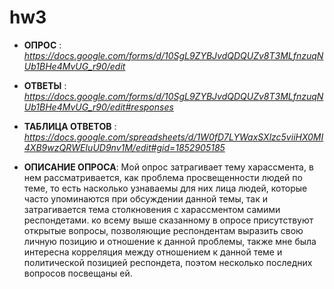 # hw3
- **ОПРОС** : *https://docs.google.com/forms/d/10SgL9ZYBJvdQDQUZv8T3MLfnzuqNUb1BHe4MvUG_r90/edit*

- **ОТВЕТЫ** : *https://docs.google.com/forms/d/10SgL9ZYBJvdQDQUZv8T3MLfnzuqNUb1BHe4MvUG_r90/edit#responses*

- **ТАБЛИЦА ОТВЕТОВ** : *https://docs.google.com/spreadsheets/d/1W0fD7LYWaxSXlzc5viiHX0MI4XB9wzQRWEIuUD9nv1M/edit#gid=1852905185*

- **ОПИСАНИЕ ОПРОСА**: Мой опрос затрагивает тему харассмента, в нем рассматривается, как проблема просвещенности людей по теме, то есть насколько узнаваемы для них лица людей, которые часто упоминаются при обсуждении данной темы, так и затрагивается тема столкновения с харассментом самими респондетами. ко всему выше сказанному в опросе присутствуют открытые вопросы, позволяющие респондентам выразить свою личную позицию и отношение к данной проблемы, также мне была интересна корреляция между отношением к данной теме и политической позицией респондета, поэтом несколько последних вопросов посвещаны ей.
